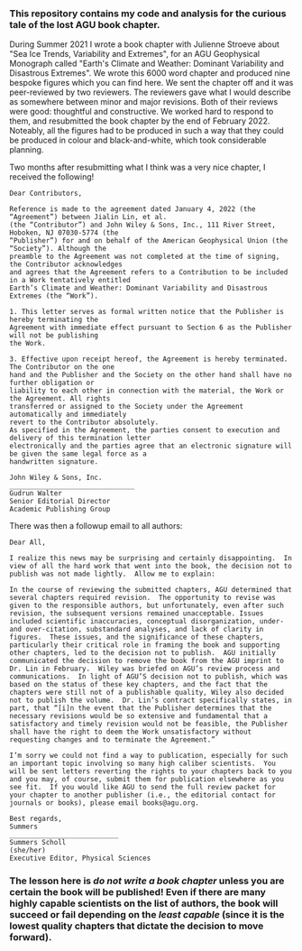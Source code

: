 ### This repository contains my code and analysis for the curious tale of the lost AGU book chapter.

During Summer 2021 I wrote a book chapter with Julienne Stroeve about "Sea Ice Trends, Variability and Extremes", for an AGU Geophysical Monograph called "Earth's Climate and Weather: Dominant Variability and Disastrous Extremes". We wrote this 6000 word chapter and produced nine bespoke figures which you can find here. We sent the chapter off and it was peer-reviewed by two reviewers. The reviewers gave what I would describe as somewhere between minor and major revisions. Both of their reviews were good: thoughtful and constructive. We worked hard to respond to them, and resubmitted the book chapter by the end of February 2022. Noteably, all the figures had to be produced in such a way that they could be produced in colour and black-and-white, which took considerable planning.

Two months after resubmitting what I think was a very nice chapter, I received the following!
```
Dear Contributors,

Reference is made to the agreement dated January 4, 2022 (the “Agreement”) between Jialin Lin, et al.
(the “Contributor”) and John Wiley & Sons, Inc., 111 River Street, Hoboken, NJ 07030-5774 (the
“Publisher”) for and on behalf of the American Geophysical Union (the “Society”). Although the
preamble to the Agreement was not completed at the time of signing, the Contributor acknowledges
and agrees that the Agreement refers to a Contribution to be included in a Work tentatively entitled
Earth’s Climate and Weather: Dominant Variability and Disastrous Extremes (the “Work”).

1. This letter serves as formal written notice that the Publisher is hereby terminating the
Agreement with immediate effect pursuant to Section 6 as the Publisher will not be publishing
the Work.

3. Effective upon receipt hereof, the Agreement is hereby terminated. The Contributor on the one
hand and the Publisher and the Society on the other hand shall have no further obligation or
liability to each other in connection with the material, the Work or the Agreement. All rights
transferred or assigned to the Society under the Agreement automatically and immediately
revert to the Contributor absolutely.
As specified in the Agreement, the parties consent to execution and delivery of this termination letter
electronically and the parties agree that an electronic signature will be given the same legal force as a
handwritten signature.

John Wiley & Sons, Inc.
_______________________________
Gudrun Walter
Senior Editorial Director
Academic Publishing Group
```

There was then a followup email to all authors:

```
Dear All,
 
I realize this news may be surprising and certainly disappointing.  In view of all the hard work that went into the book, the decision not to publish was not made lightly.  Allow me to explain:
 
In the course of reviewing the submitted chapters, AGU determined that several chapters required revision.  The opportunity to revise was given to the responsible authors, but unfortunately, even after such revision, the subsequent versions remained unacceptable. Issues included scientific inaccuracies, conceptual disorganization, under- and over-citation, substandard analyses, and lack of clarity in figures.  These issues, and the significance of these chapters, particularly their critical role in framing the book and supporting other chapters, led to the decision not to publish.  AGU initially communicated the decision to remove the book from the AGU imprint to Dr. Lin in February.  Wiley was briefed on AGU’s review process and communications.  In light of AGU’S decision not to publish, which was based on the status of these key chapters, and the fact that the chapters were still not of a publishable quality, Wiley also decided not to publish the volume.  Dr. Lin’s contract specifically states, in part, that “[i]n the event that the Publisher determines that the necessary revisions would be so extensive and fundamental that a satisfactory and timely revision would not be feasible, the Publisher shall have the right to deem the Work unsatisfactory without requesting changes and to terminate the Agreement.” 
 
I’m sorry we could not find a way to publication, especially for such an important topic involving so many high caliber scientists.  You will be sent letters reverting the rights to your chapters back to you and you may, of course, submit them for publication elsewhere as you see fit.  If you would like AGU to send the full review packet for your chapter to another publisher (i.e., the editorial contact for journals or books), please email books@agu.org. 
 
Best regards,
Summers
___________________________
Summers Scholl
(she/her)
Executive Editor, Physical Sciences
```

### The lesson here is *do not write a book chapter* unless you are certain the book will be published! Even if there are many highly capable scientists on the list of authors, the book will succeed or fail depending on the *least capable* (since it is the lowest quality chapters that dictate the decision to move forward). 
